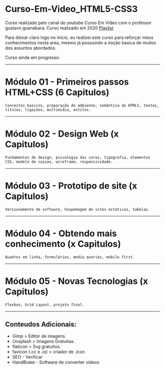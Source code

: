 # Curso-Em-Video_HTML5-CSS3
Curso realizado pelo canal do youtube Curso Em Video com o professor gustavo guanabara. Curso realizado em 2020 [Playlist](https://www.youtube.com/watch?v=VfIXgGJWLvA&list=PLHz_AreHm4dkZ9-atkcmcBaMZdmLHft8n&index=3&ab_channel=CursoemV%C3%ADdeo)


Para deixar claro logo no inicio, eu realizei este curso para reforçar meus conhecimentos nesta area, mesmo já possuindo a noção basica de muitos dos assuntos abordados.

Curso ainda em progresso.


---
# Módulo 01 - Primeiros passos HTML+CSS (6 Capitulos)
    Conceitos basicos, preparação do ambiente, semântica do HTML5, textos, titulos, ligações, multimidia, estilos.
   
--- 
# Módulo 02 - Design Web (x Capitulos)
    Fundamentos do design, psicologia das cores, tipografia, elementos CSS, modelo de caixas, wireframe, responsividade.


---
# Módulo 03 - Prototipo de site (x Capitulos)
    Versionamento de software, hospedagem de sites estáticos, tabelas.


---
# Módulo 04 - Obtendo mais conhecimento (x Capitulos)
    Quadros em linha, formulários, media queries, mobile first.


---
# Módulo 05 - Novas Tecnologias (x Capitulos)
    Flexbox, Grid Layout, projeto final.


---

## Conteudos Adicionais:

* Gimp > Editor de imagens.
* Unsplash > Imagens Gratuitas.
* flaticon > Svg gratuitos.
* favicon (.cc e .io) > criador de .icon 
* SEO - Verificar
* HandBrake - Software de converter videos